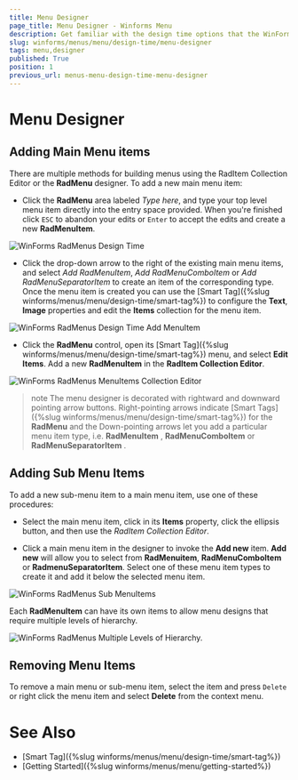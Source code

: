 ```yaml
---
title: Menu Designer
page_title: Menu Designer - Winforms Menu
description: Get familiar with the design time options that the WinForms Menu offers.
slug: winforms/menus/menu/design-time/menu-designer
tags: menu,designer
published: True
position: 1
previous_url: menus-menu-design-time-menu-designer
---
```


# Menu Designer
 
## Adding Main Menu items

There are multiple methods for building menus using the RadItem Collection Editor or the **RadMenu** designer. To add a new main menu item:

* Click the **RadMenu** area labeled *Type here*, and type your top level menu item directly into the entry space provided. When you're finished click `ESC` to abandon your edits or `Enter` to accept the edits and create a new __RadMenuItem__. 

![WinForms RadMenus Design Time](images/menus-menu-design-time-menu-designer001.png)

* Click the drop-down arrow to the right of the existing main menu items, and select *Add RadMenuItem*,  *Add RadMenuComboItem* or *Add RadMenuSeparatorItem* to create an item of the corresponding type. Once the menu item is created you can use the [Smart Tag]({%slug winforms/menus/menu/design-time/smart-tag%}) to configure the __Text__, __Image__ properties and edit the __Items__ collection for the menu item.

![WinForms RadMenus Design Time Add MenuItem](images/menus-menu-design-time-menu-designer002.png)

* Click the **RadMenu** control, open its [Smart Tag]({%slug winforms/menus/menu/design-time/smart-tag%}) menu, and select __Edit Items__. Add a new __RadMenuItem__ in the __RadItem Collection Editor__.

![WinForms RadMenus MenuItems Collection Editor](images/menus-menu-design-time-menu-designer003.png)

>note The menu designer is decorated with rightward and downward pointing arrow buttons. Right-pointing arrows  indicate [Smart Tags]({%slug winforms/menus/menu/design-time/smart-tag%}) for the __RadMenu__ and the Down-pointing arrows let you add a particular menu item type, i.e. __RadMenuItem__ , __RadMenuComboItem__ or __RadMenuSeparatorItem__ .
>

## Adding Sub Menu Items

To add a new sub-menu item to a main menu item, use one of these procedures:

* Select the main menu item, click in its __Items__ property, click the ellipsis button, and then use the *RadItem Collection Editor*. 

* Click a main menu item in the designer to invoke the __Add new__ item. __Add new__ will allow you to select from __RadMenuitem__, __RadMenuComboItem__ or __RadmenuSeparatorItem__. Select one of these menu item types to create it and add it below the selected menu item.

![WinForms RadMenus Sub MenuItems](images/menus-menu-design-time-menu-designer004.png)

Each __RadMenuItem__ can have its own items to allow menu designs that require multiple levels of hierarchy.

![WinForms RadMenus Multiple Levels of Hierarchy.](images/menus-menu-design-time-menu-designer006.png)

## Removing Menu Items

To remove a main menu or sub-menu item, select the item and press `Delete` or right click the menu item and select __Delete__ from the context menu.

# See Also

* [Smart Tag]({%slug winforms/menus/menu/design-time/smart-tag%})
* [Getting Started]({%slug winforms/menus/menu/getting-started%})	
